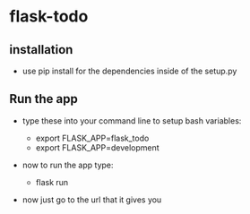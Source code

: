# flask-todo

## installation

- use pip install for the dependencies inside of the setup.py

## Run the app

- type these into your command line to setup bash variables:
  - export FLASK_APP=flask_todo
  - export FLASK_APP=development

- now to run the app type:
  - flask run

- now just go to the url that it gives you
